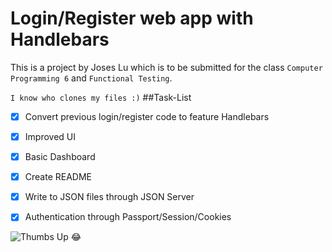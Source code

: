 # Login/Register web app with Handlebars

This is a project by Joses Lu which is to be submitted for the class ```Computer Programming 6``` and ```Functional Testing```.


```I know who clones my files :)```
##Task-List
- [x] Convert previous login/register code to feature Handlebars
- [x] Improved UI
- [x] Basic Dashboard
- [x] Create README
- [x] Write to JSON files through JSON Server
- [x] Authentication through Passport/Session/Cookies


![Thumbs Up](http://curiousfan.com/wp-content/uploads/2015/05/emilia-clarke-jason-kim-photoshoot-for-glamour-magazine-france-april-2014-issue_1.jpg)
:joy: